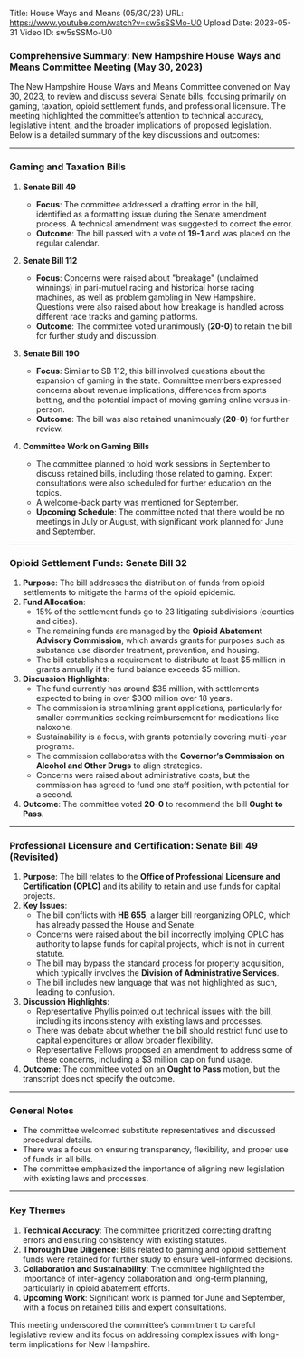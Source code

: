 Title: House Ways and Means (05/30/23)
URL: https://www.youtube.com/watch?v=sw5sSSMo-U0
Upload Date: 2023-05-31
Video ID: sw5sSSMo-U0

### Comprehensive Summary: New Hampshire House Ways and Means Committee Meeting (May 30, 2023)

The New Hampshire House Ways and Means Committee convened on May 30, 2023, to review and discuss several Senate bills, focusing primarily on gaming, taxation, opioid settlement funds, and professional licensure. The meeting highlighted the committee’s attention to technical accuracy, legislative intent, and the broader implications of proposed legislation. Below is a detailed summary of the key discussions and outcomes:

---

### **Gaming and Taxation Bills**

1. **Senate Bill 49**  
   - **Focus**: The committee addressed a drafting error in the bill, identified as a formatting issue during the Senate amendment process. A technical amendment was suggested to correct the error.  
   - **Outcome**: The bill passed with a vote of **19-1** and was placed on the regular calendar.

2. **Senate Bill 112**  
   - **Focus**: Concerns were raised about "breakage" (unclaimed winnings) in pari-mutuel racing and historical horse racing machines, as well as problem gambling in New Hampshire. Questions were also raised about how breakage is handled across different race tracks and gaming platforms.  
   - **Outcome**: The committee voted unanimously (**20-0**) to retain the bill for further study and discussion.

3. **Senate Bill 190**  
   - **Focus**: Similar to SB 112, this bill involved questions about the expansion of gaming in the state. Committee members expressed concerns about revenue implications, differences from sports betting, and the potential impact of moving gaming online versus in-person.  
   - **Outcome**: The bill was also retained unanimously (**20-0**) for further review.

4. **Committee Work on Gaming Bills**  
   - The committee planned to hold work sessions in September to discuss retained bills, including those related to gaming. Expert consultations were also scheduled for further education on the topics.  
   - A welcome-back party was mentioned for September.  
   - **Upcoming Schedule**: The committee noted that there would be no meetings in July or August, with significant work planned for June and September.

---

### **Opioid Settlement Funds: Senate Bill 32**

1. **Purpose**: The bill addresses the distribution of funds from opioid settlements to mitigate the harms of the opioid epidemic.  
2. **Fund Allocation**:  
   - 15% of the settlement funds go to 23 litigating subdivisions (counties and cities).  
   - The remaining funds are managed by the **Opioid Abatement Advisory Commission**, which awards grants for purposes such as substance use disorder treatment, prevention, and housing.  
   - The bill establishes a requirement to distribute at least $5 million in grants annually if the fund balance exceeds $5 million.  
3. **Discussion Highlights**:  
   - The fund currently has around $35 million, with settlements expected to bring in over $300 million over 18 years.  
   - The commission is streamlining grant applications, particularly for smaller communities seeking reimbursement for medications like naloxone.  
   - Sustainability is a focus, with grants potentially covering multi-year programs.  
   - The commission collaborates with the **Governor’s Commission on Alcohol and Other Drugs** to align strategies.  
   - Concerns were raised about administrative costs, but the commission has agreed to fund one staff position, with potential for a second.  
4. **Outcome**: The committee voted **20-0** to recommend the bill **Ought to Pass**.

---

### **Professional Licensure and Certification: Senate Bill 49 (Revisited)**

1. **Purpose**: The bill relates to the **Office of Professional Licensure and Certification (OPLC)** and its ability to retain and use funds for capital projects.  
2. **Key Issues**:  
   - The bill conflicts with **HB 655**, a larger bill reorganizing OPLC, which has already passed the House and Senate.  
   - Concerns were raised about the bill incorrectly implying OPLC has authority to lapse funds for capital projects, which is not in current statute.  
   - The bill may bypass the standard process for property acquisition, which typically involves the **Division of Administrative Services**.  
   - The bill includes new language that was not highlighted as such, leading to confusion.  
3. **Discussion Highlights**:  
   - Representative Phyllis pointed out technical issues with the bill, including its inconsistency with existing laws and processes.  
   - There was debate about whether the bill should restrict fund use to capital expenditures or allow broader flexibility.  
   - Representative Fellows proposed an amendment to address some of these concerns, including a $3 million cap on fund usage.  
4. **Outcome**: The committee voted on an **Ought to Pass** motion, but the transcript does not specify the outcome.

---

### **General Notes**  
- The committee welcomed substitute representatives and discussed procedural details.  
- There was a focus on ensuring transparency, flexibility, and proper use of funds in all bills.  
- The committee emphasized the importance of aligning new legislation with existing laws and processes.

---

### **Key Themes**  
1. **Technical Accuracy**: The committee prioritized correcting drafting errors and ensuring consistency with existing statutes.  
2. **Thorough Due Diligence**: Bills related to gaming and opioid settlement funds were retained for further study to ensure well-informed decisions.  
3. **Collaboration and Sustainability**: The committee highlighted the importance of inter-agency collaboration and long-term planning, particularly in opioid abatement efforts.  
4. **Upcoming Work**: Significant work is planned for June and September, with a focus on retained bills and expert consultations.

This meeting underscored the committee’s commitment to careful legislative review and its focus on addressing complex issues with long-term implications for New Hampshire.